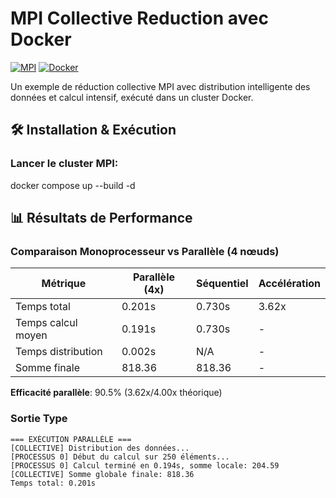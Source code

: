 # MPI Collective Reduction avec Docker

[![MPI](https://img.shields.io/badge/MPI-Parallel%20Computing-blue)](https://www.open-mpi.org/)
[![Docker](https://img.shields.io/badge/Docker-Containerized-green)](https://www.docker.com/)

Un exemple de réduction collective MPI avec distribution intelligente des données et calcul intensif, exécuté dans un cluster Docker.

## 🛠 Installation & Exécution

### Lancer le cluster MPI:
docker compose up --build -d

## 📊 Résultats de Performance

### Comparaison Monoprocesseur vs Parallèle (4 nœuds)

| Métrique               | Parallèle (4x) | Séquentiel | Accélération |
|------------------------|---------------|------------|--------------|
| Temps total            | 0.201s        | 0.730s     | 3.62x        |
| Temps calcul moyen     | 0.191s        | 0.730s     | -            |
| Temps distribution     | 0.002s        | N/A        | -            |
| Somme finale           | 818.36        | 818.36     | -            |

**Efficacité parallèle**: 90.5% (3.62x/4.00x théorique)

### Sortie Type

```plaintext
=== EXÉCUTION PARALLÈLE ===
[COLLECTIVE] Distribution des données...
[PROCESSUS 0] Début du calcul sur 250 éléments...
[PROCESSUS 0] Calcul terminé en 0.194s, somme locale: 204.59
[COLLECTIVE] Somme globale finale: 818.36
Temps total: 0.201s
